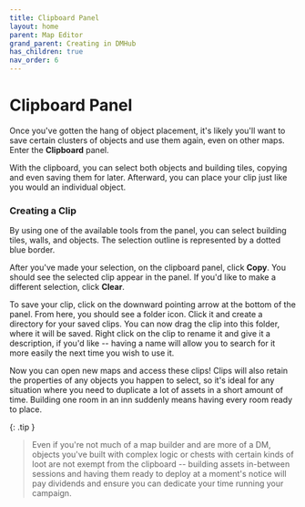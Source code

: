 ```yaml
---
title: Clipboard Panel
layout: home
parent: Map Editor
grand_parent: Creating in DMHub
has_children: true
nav_order: 6
---
```


# Clipboard Panel

Once you've gotten the hang of object placement, it's likely you'll want
to save certain clusters of objects and use them again, even on other
maps. Enter the **Clipboard** panel.


<!--<!-- <img src="Images/property-clipboard-1.png" style="width:32em" /> -->


With the clipboard, you can select both objects and building tiles,
copying and even saving them for later. Afterward, you can place your
clip just like you would an individual object.


<!--<p><!-- <img src="Images/clipboard-2.png" style="width:18em" alt="image" /> -->
<!--<!-- <img src="Images/clipboard-3.png" style="width:18em" alt="image" /> -->


### Creating a Clip

By using one of the available tools from the panel, you can select
building tiles, walls, and objects. The selection outline is represented
by a dotted blue border.



After you've made your selection, on the clipboard panel, click
**Copy**. You should see the selected clip appear in the panel. If you'd
like to make a different selection, click **Clear**.

<!-- ![image](Images/clipboard-select.png){width="\\linewidth"} -->

To save your clip, click on the downward pointing arrow at the bottom of
the panel. From here, you should see a folder icon. Click it and create
a directory for your saved clips. You can now drag the clip into this
folder, where it will be saved. Right click on the clip to rename it and
give it a description, if you'd like -- having a name will allow you to
search for it more easily the next time you wish to use it.

Now you can open new maps and access these clips! Clips will also retain
the properties of any objects you happen to select, so it's ideal for
any situation where you need to duplicate a lot of assets in a short
amount of time. Building one room in an inn suddenly means having every
room ready to place.


<!-- <img src="Images/clipboard-4.png" /> -->



<!-- <img src="Images/clipboard-5.png" /> -->


{: .tip }
> Even if you're not much of a map builder and are more of a DM,
> objects you've built with complex logic or chests with certain kinds of
> loot are not exempt from the clipboard -- building assets in-between
> sessions and having them ready to deploy at a moment's notice will pay
> dividends and ensure you can dedicate your time running your campaign.